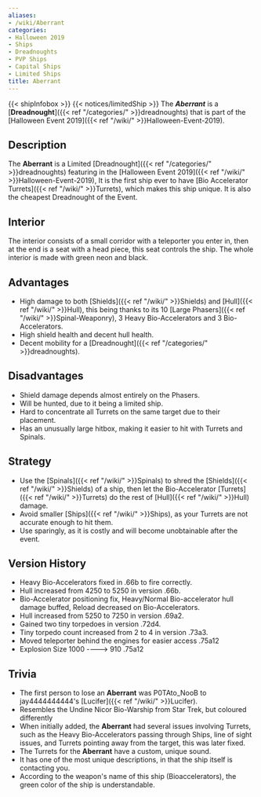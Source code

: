 ```yaml
---
aliases:
- /wiki/Aberrant
categories:
- Halloween 2019
- Ships
- Dreadnoughts
- PVP Ships
- Capital Ships
- Limited Ships
title: Aberrant
---
```


{{< shipInfobox >}} {{< notices/limitedShip >}} The **_Aberrant_** is a [**Dreadnought**]({{< ref "/categories/" >}}dreadnoughts) that is part of the [Halloween Event 2019]({{< ref "/wiki/" >}}Halloween-Event-2019).

## Description

The **Aberrant** is a Limited [Dreadnought]({{< ref "/categories/" >}}dreadnoughts) featuring in the [Halloween Event 2019]({{< ref "/wiki/" >}}Halloween-Event-2019), It is the first ship ever to have [Bio Accelerator Turrets]({{< ref "/wiki/" >}}Turrets), which makes this ship unique. It is also the cheapest Dreadnought of the Event.

## Interior

The interior consists of a small corridor with a teleporter you enter in, then at the end is a seat with a head piece, this seat controls the ship. The whole interior is made with green neon and black.

## Advantages

- High damage to both [Shields]({{< ref "/wiki/" >}}Shields) and [Hull]({{< ref "/wiki/" >}}Hull), this being thanks to its 10 [Large Phasers]({{< ref "/wiki/" >}}Spinal-Weaponry), 3 Heavy Bio-Accelerators and 3 Bio-Accelerators.
- High shield health and decent hull health.
- Decent mobility for a [Dreadnought]({{< ref "/categories/" >}}dreadnoughts).

## Disadvantages

- Shield damage depends almost entirely on the Phasers.
- Will be hunted, due to it being a limited ship.
- Hard to concentrate all Turrets on the same target due to their placement.
- Has an unusually large hitbox, making it easier to hit with Turrets and Spinals.

## Strategy

- Use the [Spinals]({{< ref "/wiki/" >}}Spinals) to shred the [Shields]({{< ref "/wiki/" >}}Shields) of a ship, then let the Bio-Accelerator [Turrets]({{< ref "/wiki/" >}}Turrets) do the rest of [Hull]({{< ref "/wiki/" >}}Hull) damage.
- Avoid smaller [Ships]({{< ref "/wiki/" >}}Ships), as your Turrets are not accurate enough to hit them.
- Use sparingly, as it is costly and will become unobtainable after the event.

## Version History 

- Heavy Bio-Accelerators fixed in .66b to fire correctly.
- Hull increased from 4250 to 5250 in version .66b.
- Bio-Accelerator positioning fix, Heavy/Normal Bio-accelerator hull damage buffed, Reload decreased on Bio-Accelerators.
- Hull increased from 5250 to 7250 in version .69a2.
- Gained two tiny torpedoes in version .72d4.
- Tiny torpedo count increased from 2 to 4 in version .73a3.
- Moved teleporter behind the engines for easier access .75a12
- Explosion Size 1000 ----> 910 .75a12

## Trivia

- The first person to lose an **Aberrant** was P0TAto_NooB to jay4444444444's [Lucifer]({{< ref "/wiki/" >}}Lucifer).
- Resembles the Undine Nicor Bio-Warship from Star Trek, but coloured differently
- When initially added, the **Aberrant** had several issues involving Turrets, such as the Heavy Bio-Accelerators passing through Ships, line of sight issues, and Turrets pointing away from the target, this was later fixed.
- The Turrets for the **Aberrant** have a custom, unique sound.
- It has one of the most unique descriptions, in that the ship itself is contacting you.
- According to the weapon's name of this ship (Bioaccelerators), the green color of the ship is understandable.